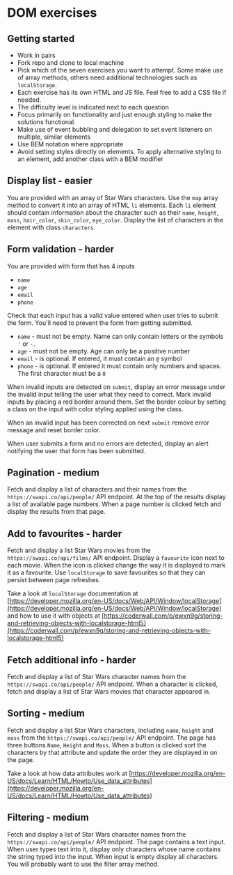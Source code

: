 # DOM exercises

## Getting started

- Work in pairs
- Fork repo and clone to local machine
- Pick which of the seven exercises you want to attempt. Some make use of array methods, others need additional technologies such as `localStorage`.
- Each exercise has its own HTML and JS file. Feel free to add a CSS file if needed.
- The difficulty level is indicated next to each question
- Focus primarily on functionality and just enough styling to make the solutions functional.
- Make use of event bubbling and delegation to set event listeners on multiple, similar elements
- Use BEM notation where appropriate
- Avoid setting styles directly on elements. To apply alternative styling to an element, add another class with a BEM modifier

## Display list - easier

You are provided with an array of Star Wars characters. Use the `map` array method to convert it into an array of HTML `li` elements. Each `li` element should contain information about the character such as their `name`, `height`, `mass`, `hair_color`, `skin_color`, `eye_color`. Display the list of characters in the element with class `characters`.

## Form validation - harder

You are provided with form that has 4 inputs

- `name`
- `age`
- `email`
- `phone`

Check that each input has a valid value entered when user tries to submit the form. You'll need to prevent the form from getting submitted.

- `name` - must not be empty. Name can only contain letters or the symbols `'` or `-`.
- `age` - must not be empty. Age can only be a positive number
- `email` - is optional. If entered, it must contain an `@` symbol
- `phone` - is optional. If entered it must contain only numbers and spaces. The first character must be a `0`

When invalid inputs are detected on `submit`, display an error message under the invalid input telling the user what they need to correct. Mark invalid inputs by placing a red border around them. Set the border colour by setting a class on the input with color styling applied using the class.

When an invalid input has been corrected on next `submit` remove error message and reset border color.

When user submits a form and no errors are detected, display an alert notifying the user that form has been submitted.

## Pagination - medium

Fetch and display a list of characters and their names from the `https://swapi.co/api/people/` API endpoint. At the top of the results display a list of available page numbers. When a page number is clicked fetch and display the results from that page.


## Add to favourites - harder

Fetch and display a list Star Wars movies from the `https://swapi.co/api/films/` API endpoint. Display a `favourite` icon next to each movie. When the icon is clicked change the way it is displayed to mark it as a favourite. Use `localStorage` to save favourites so that they can persist between page refreshes.

Take a look at `localStorage` documentation at [https://developer.mozilla.org/en-US/docs/Web/API/Window/localStorage](https://developer.mozilla.org/en-US/docs/Web/API/Window/localStorage) and how to use it with objects at [https://coderwall.com/p/ewxn9g/storing-and-retrieving-objects-with-localstorage-html5](https://coderwall.com/p/ewxn9g/storing-and-retrieving-objects-with-localstorage-html5)

## Fetch additional info - harder

Fetch and display a list of Star Wars character names from the `https://swapi.co/api/people/` API endpoint. When a character is clicked, fetch and display a list of Star Wars movies that character appeared in.

## Sorting - medium

Fetch and display a list Star Wars characters, including `name`, `height` and `mass` from the `https://swapi.co/api/people/` API endpoint. The page has three buttons `Name`, `Height` and `Mass`. When a button is clicked sort the characters by that attribute and update the order they are displayed in on the page.

Take a look at how data attributes work at [https://developer.mozilla.org/en-US/docs/Learn/HTML/Howto/Use_data_attributes](https://developer.mozilla.org/en-US/docs/Learn/HTML/Howto/Use_data_attributes)

## Filtering - medium

Fetch and display a list of Star Wars character names from the `https://swapi.co/api/people/` API endpoint. The page contains a text input. When user types text into it, display only characters whose name contains the string typed into the input. When input is empty display all characters. You will probably want to use the filter array method.
